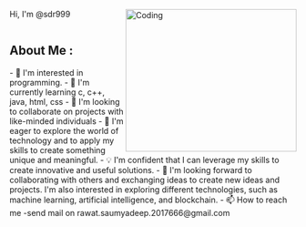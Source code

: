 Hi, I'm @sdr999
<img align = "right" alt = "Coding" width = "300" src = "https://media.giphy.com/media/jdPMeyv9rn0hZHh8n9/giphy.gif" height = "250">

<p align = "left"><img src="https://komarev.com/ghpvc/?username=sdr999&style=flat-square&color=blue" alt=""/> </p>


<h2 align ="left">About Me : </h2>
- 👀 I'm interested in programming.
- 🌱 I'm currently learning c, c++, java, html, css
- 💞️ I'm looking to collaborate on projects with like-minded individuals
- 🤔 I'm eager to explore the world of technology and to apply my skills to create something unique and meaningful. 
- 💡 I'm confident that I can leverage my skills to create innovative and useful solutions. 
- 🤝 I'm looking forward to collaborating with others and exchanging ideas to create new ideas and projects. I'm also interested in exploring different technologies, such as machine learning, artificial intelligence, and blockchain.
- 📫 How to reach me -send mail on rawat.saumyadeep.2017666@gmail.com

<!---
sdr999/sdr999 is a ✨ special ✨ repository because its `README.md` (this file) appears on your GitHub profile.
You can click the Preview link to take a look at your changes.
--->
